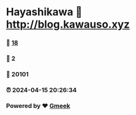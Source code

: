 # Hayashikawa :link: http://blog.kawauso.xyz 
### :page_facing_up: [18](http://blog.kawauso.xyz/tag.html) 
### :speech_balloon: 2 
### :hibiscus: 20101 
### :alarm_clock: 2024-04-15 20:26:34 
### Powered by :heart: [Gmeek](https://github.com/Meekdai/Gmeek)
